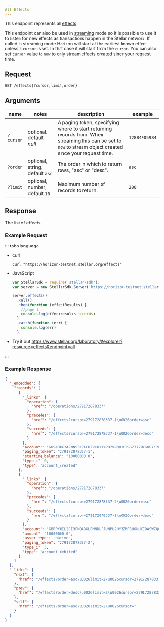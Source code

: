 ```yaml
---
All Effects
---
```


This endpoint represents all [effects](../resources/effect.md).

This endpoint can also be used in [streaming](../responses.md#streaming) mode so it is possible to use it to listen for new effects as transactions happen in the Stellar network.
If called in streaming mode Horizon will start at the earliest known effect unless a `cursor` is set. In that case it will start from the `cursor`. You can also set `cursor` value to `now` to only stream effects created since your request time.

## Request

```
GET /effects{?cursor,limit,order}
```

## Arguments

|  name  |  notes  | description | example |
| ------ | ------- | ----------- | ------- |
| `?cursor` | optional, default _null_ | A paging token, specifying where to start returning records from. When streaming this can be set to `now` to stream object created since your request time. | `12884905984` |
| `?order`  | optional, string, default `asc` | The order in which to return rows, "asc" or "desc".               | `asc`         |
| `?limit`  | optional, number, default `10` | Maximum number of records to return. | `200` |


## Response

The list of effects.

### Example Request
::: tabs language

- curl
  ```curl
  curl "https://horizon-testnet.stellar.org/effects"
  ```
- JavaScript
  ```javascript
  var StellarSdk = require('stellar-sdk');
  var server = new StellarSdk.Server('https://horizon-testnet.stellar.org');

  server.effects()
    .call()
    .then(function (effectResults) {
      //page 1
      console.log(effectResults.records)
    })
    .catch(function (err) {
      console.log(err)
    })

  ```
- Try it out
  https://www.stellar.org/laboratory/#explorer?resource=effects&endpoint=all

:::
### Example Response

```json
{
  "_embedded": {
    "records": [
      {
        "_links": {
          "operation": {
            "href": "/operations/279172878337"
          },
          "precedes": {
            "href": "/effects?cursor=279172878337-1\u0026order=asc"
          },
          "succeeds": {
            "href": "/effects?cursor=279172878337-1\u0026order=desc"
          }
        },
        "account": "GBS43BF24ENNS3KPACUZVKK2VYPOZVBQO2CISGZ777RYGOPYC2FT6S3K",
        "paging_token": "279172878337-1",
        "starting_balance": "10000000.0",
        "type_i": 0,
        "type": "account_created"
      },
      {
        "_links": {
          "operation": {
            "href": "/operations/279172878337"
          },
          "precedes": {
            "href": "/effects?cursor=279172878337-2\u0026order=asc"
          },
          "succeeds": {
            "href": "/effects?cursor=279172878337-2\u0026order=desc"
          }
        },
        "account": "GBRPYHIL2CI3FNQ4BXLFMNDLFJUNPU2HY3ZMFSHONUCEOASW7QC7OX2H",
        "amount": "10000000.0",
        "asset_type": "native",
        "paging_token": "279172878337-2",
        "type_i": 3,
        "type": "account_debited"
      }
    ]
  },
  "_links": {
    "next": {
      "href": "/effects?order=asc\u0026limit=2\u0026cursor=279172878337-2"
    },
    "prev": {
      "href": "/effects?order=desc\u0026limit=2\u0026cursor=279172878337-1"
    },
    "self": {
      "href": "/effects?order=asc\u0026limit=2\u0026cursor="
    }
  }
}
```
